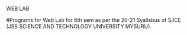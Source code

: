 WEB LAB 

#Programs for Web Lab for 6th sem as per the 20-21 Syallabus of SJCE (JSS SCIENCE AND TECHNOLOGY UNIVERSITY MYSURU).

